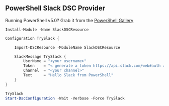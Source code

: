 PowerShell Slack DSC Provider 
-

Running PowerShell v5.0? Grab it from the [PowerShell Gallery](https://www.powershellgallery.com/packages/SlackDSCResource/) 

`Install-Module -Name SlackDSCResource`


```powershell
Configuration TrySlack {

    Import-DSCResource -ModuleName SlackDSCResource

    SlackMessage TrySlack {
        UserName = "<your username>"
        Token    = "< generate a token https://api.slack.com/web#auth >"
        Channel  = "<your channel>"
        Text     = "Hello Slack from PowerShell"
    }
}

TrySlack
Start-DscConfiguration -Wait -Verbose -Force TrySlack

```